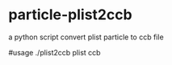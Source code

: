 # particle-plist2ccb
a python script convert plist particle to ccb file

#usage
./plist2ccb plist ccb
